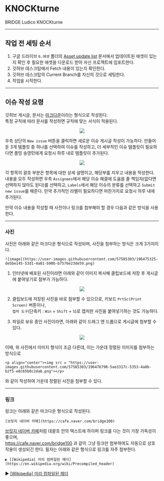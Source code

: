 # KNOCKturne
BRIDGE Ludico KNOCKturne

---

## 작업 전 세팅 순서

1. 구글 드라이브 `6.애셋` 폴더의 [Asset update list](https://docs.google.com/document/d/1PziVtROK4QsmJsS0x15uAJ6OJQofx3iciw8dAzj-0HQ/edit) 문서에서  업데이트된 애셋이 있는지 확인 후 필요한 애셋을 다운로드 받아 자신 프로젝트에 임포트한다.
2. 깃허브 데스크탑에서 Fetch 내용이 있는지 확인한다.
3. 깃허브 데스크탑의 Current Branch를 자신의 것으로 세팅한다.
4. 작업을 시작한다.

---

## 이슈 작성 요령

깃허브 게시글, 문서는 [마크다운](https://gist.github.com/ihoneymon/652be052a0727ad59601)이라는 형식으로 작성된다.<br>
특정 규칙에 따라 문서를 작성하면 규칙에 맞는 서식이 적용된다.
<p align="center"><img src = "https://user-images.githubusercontent.com/57585303/196473866-3d0764d2-c771-4d8e-afca-cb7e43d7c4c9.png"></p>

우측 상단의 `New issue` 버튼을 클릭하면 새로운 이슈 게시글 작성이 가능하다. 만들어 둔 3개 템플릿 중 하나를 선택하여 이슈를 작성하고, 
더 세부적인 이슈 템플릿이 필요하다면 플밍 송영민에게 요청시 하루 내로 템플릿이 추가된다.

<p align="center"><img src = "https://user-images.githubusercontent.com/57585303/196474391-2c0ffad9-6cae-4a4b-a3e6-78555d610e39.png"></p>

각 항목의 괄호 부분은 항목에 대한 상세 설명이고, 해당부를 지우고 내용을 작성한다. 내용을 모두 작성하면 우측 `Assignees`에서 해당 이슈 해결에 도움을 줄 책임자(없다면 선택하지 않아도 된다)를 선택하고, `Labels`에서 해당 이슈의 분류를 선택하고 `Submit new issue`를 해준다. 만약 추가적인 라벨이 필요하다면 마찬가지로 요청시 하루 내에 추가된다.

만약 이슈 내용을 작성할 때 사진이나 링크를 첨부해야 할 경우 다음과 같은 방식을 사용한다.

---

### 사진
사진은 아래와 같은 마크다운 형식으로 작성되며, 사진을 첨부하는 방식은 크게 3가지이다.
```
![image](https://user-images.githubusercontent.com/57585303/196475325-de5be145-53d1-4a81-b90b-b7576e23de59.png)
```

1. 인터넷에 배포된 사진이라면 아래와 같이 이미지 복사해 클립보드에 저장 후 게시글에 붙여넣기로 첨부가 가능하다.
<p align="center"><img src = "https://user-images.githubusercontent.com/57585303/196475325-de5be145-53d1-4a81-b90b-b7576e23de59.png"></p>

2. 클립보드에 저장된 사진을 바로 첨부할 수 있으므로, 키보드 `PrtSc(Print Screen)` 버튼이나,<br>
`캡처 도구`(단축키 : `Win` + `Shift` + `S`)로 캡처한 사진을 붙여넣기하는 것도 가능하다.

3. 파일로 보유 중인 사진이라면, 아래와 같이 드래그 앤 드롭으로 게시글에 첨부할 수 있다.
<p align="center"><img src = "https://user-images.githubusercontent.com/57585303/196476790-5ae3317c-5353-4a8b-b2f5-e8c65b0c2da6.png"></p>

이때, 위 사진에서 이미지 형식이 조금 다른데, 이는 가운데 정렬된 이미지를 첨부하는 방식으로
```
<p align="center"><img src = "https://user-images.githubusercontent.com/57585303/196476790-5ae3317c-5353-4a8b-b2f5-e8c65b0c2da6.png"></p>
```

와 같이 작성하여 가운데 정렬된 사진을 첨부할 수 있다.

---

### 링크
링크는 아래와 같은 마크다운 형식으로 작성된다.
```
[브릿지 네이버 카페](https://cafe.naver.com/bridge100)
```

[브릿지 네이버 카페](https://cafe.naver.com/bridge100)처럼 대괄호 안의 텍스트에 하이퍼 링크를 다는 것이 가장 가독성이 좋으며,<br>
https://cafe.naver.com/bridge100 과 같이 그냥 링크만 첨부하여도 자동으로 상호작용이 생성되긴 한다. 필자는 아래와 같은 형식으로 링크를 자주 첨부한다.
```
▶ [[Wikipedia] 미리 컴파일된 헤더](https://en.wikipedia.org/wiki/Precompiled_header)
```
▶ [[Wikipedia] 미리 컴파일된 헤더](https://en.wikipedia.org/wiki/Precompiled_header)
